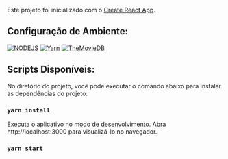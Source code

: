 Este projeto foi inicializado com o [Create React App](https://github.com/facebook/create-react-app).

## Configuração de Ambiente:

[![NODEJS](https://img.shields.io/badge/NodeJS-%3E10.15.0-%2377b163)](https://github.com/nodejs/node)
[![Yarn](https://img.shields.io/badge/Yarn-%3E1.17.3-%232c8ebb)](https://github.com/yarnpkg/yarn)
[![TheMovieDB](https://img.shields.io/badge/TheMovieDB-versão%203-01d277)](https://www.themoviedb.org/documentation/api)

## Scripts Disponíveis:

No diretório do projeto, você pode executar o comando abaixo para instalar as dependências do projeto:

### `yarn install`

Executa o aplicativo no modo de desenvolvimento.
Abra http://localhost:3000 para visualizá-lo no navegador.

### `yarn start`
